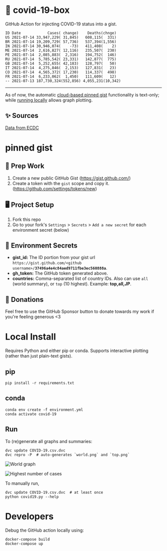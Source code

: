 # 🏥 covid-19-box

GitHub Action for injecting COVID-19 status into a gist.

```
ID Date            Cases( change)    Deaths(chnge)
US 2021-07-14 33,947,229( 31,845)   608,115(  331)
BR 2021-07-14 19,209,729( 57,736)   537,394(1,556)
IN 2021-07-14 30,946,074(    -73)   411,408(    2)
ME 2021-07-14  2,616,827( 12,116)   235,507(  230)
PE 2021-07-14  2,085,883(  2,316)   194,752(  146)
RU 2021-07-14  5,785,542( 23,331)   142,877(  775)
GB 2021-07-14  5,252,655( 42,183)   128,797(   50)
IT 2021-07-14  4,275,846(  2,153)   127,831(   23)
CO 2021-07-14  4,565,372( 17,230)   114,337(  498)
FR 2021-07-14  6,233,062(  1,450)   111,609(   12)
-- 2021-07-13 187,730,324(552,856) 4,055,231(10,342)
```

---

As of now, the automatic [cloud-based pinned gist](#pinned-gist) functionality is text-only;
while [running locally](#local-install) allows graph plotting.

## ✨ Sources

[Data from ECDC](https://www.ecdc.europa.eu/en/publications-data/download-todays-data-geographic-distribution-covid-19-cases-worldwide)

# pinned gist

## 🎒 Prep Work
1. Create a new public GitHub Gist (https://gist.github.com/)
1. Create a token with the `gist` scope and copy it. (https://github.com/settings/tokens/new)

## 🖥 Project Setup
1. Fork this repo
1. Go to your fork's `Settings` > `Secrets` > `Add a new secret` for each environment secret (below)

## 🤫 Environment Secrets
- **gist_id:** The ID portion from your gist url `https://gist.github.com/<github username>/`**`37496a4e4c84aed9711fbe3ec560888a`**.
- **gh_token:** The GitHub token generated above.
- **countries:** Comma-separated list of country IDs. Also can use `all` (world summary), or `top` (10 highest). Example: **top,all,JP**.

## 💸 Donations

Feel free to use the GitHub Sponsor button to donate towards my work if you're feeling generous <3

# Local Install

Requires Python and either pip or conda. Supports interactive plotting (rather than just plain-text gists).

## pip

```
pip install -r requirements.txt
```

## conda

```
conda env create -f environment.yml
conda activate covid-19
```

## Run

To (re)generate all graphs and summaries:

```
dvc update COVID-19.csv.dvc
dvc repro -P  # auto-generates `world.png` and `top.png`
```

![World graph](world.png)

![Highest number of cases](top.png)

To manually run,

```
dvc update COVID-19.csv.dvc  # at least once
python covid19.py --help
```

# Developers

Debug the GitHub action locally using:

```
docker-compose build
docker-compose up
```
